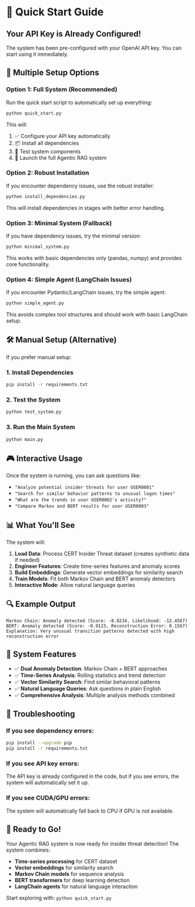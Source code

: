 # 🚀 Quick Start Guide

## Your API Key is Already Configured! 

The system has been pre-configured with your OpenAI API key. You can start using it immediately.

## 🎯 Multiple Setup Options

### Option 1: Full System (Recommended)
Run the quick start script to automatically set up everything:

```bash
python quick_start.py
```

This will:
1. ✅ Configure your API key automatically
2. 📦 Install all dependencies
3. 🧪 Test system components
4. 🎯 Launch the full Agentic RAG system

### Option 2: Robust Installation
If you encounter dependency issues, use the robust installer:

```bash
python install_dependencies.py
```

This will install dependencies in stages with better error handling.

### Option 3: Minimal System (Fallback)
If you have dependency issues, try the minimal version:

```bash
python minimal_system.py
```

This works with basic dependencies only (pandas, numpy) and provides core functionality.

### Option 4: Simple Agent (LangChain Issues)
If you encounter Pydantic/LangChain issues, try the simple agent:

```bash
python simple_agent.py
```

This avoids complex tool structures and should work with basic LangChain setup.

## 🛠️ Manual Setup (Alternative)

If you prefer manual setup:

### 1. Install Dependencies
```bash
pip install -r requirements.txt
```

### 2. Test the System
```bash
python test_system.py
```

### 3. Run the Main System
```bash
python main.py
```

## 🎮 Interactive Usage

Once the system is running, you can ask questions like:

- `"Analyze potential insider threats for user USER0001"`
- `"Search for similar behavior patterns to unusual logon times"`
- `"What are the trends in user USER0002's activity?"`
- `"Compare Markov and BERT results for user USER0003"`

## 📊 What You'll See

The system will:
1. **Load Data**: Process CERT Insider Threat dataset (creates synthetic data if needed)
2. **Engineer Features**: Create time-series features and anomaly scores
3. **Build Embeddings**: Generate vector embeddings for similarity search
4. **Train Models**: Fit both Markov Chain and BERT anomaly detectors
5. **Interactive Mode**: Allow natural language queries

## 🔍 Example Output

```
Markov Chain: Anomaly detected (Score: -0.8234, Likelihood: -12.4567)
BERT: Anomaly detected (Score: -0.9123, Reconstruction Error: 0.1567)
Explanation: Very unusual transition patterns detected with high reconstruction error
```

## 🎯 System Features

- ✅ **Dual Anomaly Detection**: Markov Chain + BERT approaches
- ✅ **Time-Series Analysis**: Rolling statistics and trend detection
- ✅ **Vector Similarity Search**: Find similar behavioral patterns
- ✅ **Natural Language Queries**: Ask questions in plain English
- ✅ **Comprehensive Analysis**: Multiple analysis methods combined

## 🚨 Troubleshooting

### If you see dependency errors:
```bash
pip install --upgrade pip
pip install -r requirements.txt
```

### If you see API key errors:
The API key is already configured in the code, but if you see errors, the system will automatically set it up.

### If you see CUDA/GPU errors:
The system will automatically fall back to CPU if GPU is not available.

## 🎉 Ready to Go!

Your Agentic RAG system is now ready for insider threat detection! The system combines:

- **Time-series processing** for CERT dataset
- **Vector embeddings** for similarity search
- **Markov Chain models** for sequence analysis
- **BERT transformers** for deep learning detection
- **LangChain agents** for natural language interaction

Start exploring with: `python quick_start.py` 